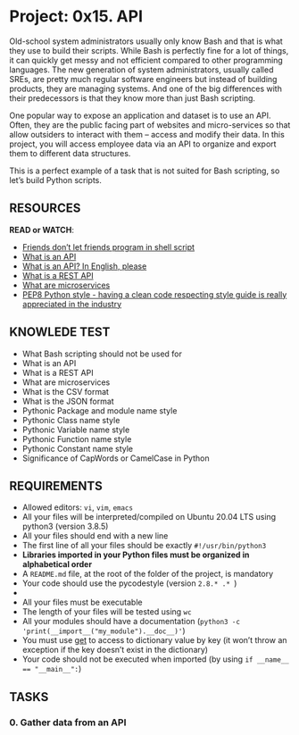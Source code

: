 <!DOCTYPE html>
<html lang="en">
  <head>
  <h1>Project: 0x15. API</h1>
</head>
<body>
<p>Old-school system administrators usually only know Bash and that is what they use to build their scripts. While Bash is perfectly fine for a lot of things, it can quickly get messy and not efficient compared to other programming languages. The new generation of system administrators, usually called SREs, are pretty much regular software engineers but instead of building products, they are managing systems. And one of the big differences with their predecessors is that they know more than just Bash scripting.</p>

<p>One popular way to expose an application and dataset is to use an API. Often, they are the public facing part of websites and micro-services so that allow outsiders to interact with them &ndash; access and modify their data. In this project, you will access employee data via an API to organize and export them to different data structures.</p>

<p>This is a perfect example of a task that is not suited for Bash scripting, so let&rsquo;s build Python scripts.</p>

<h2>RESOURCES</h2>
<p><strong>READ or WATCH</strong>:</p>
<ul>
<li><a href="/rltoken/KMFzqRAqedMf7AHHBD_43g" title="Friends don&#39;t let friends program in shell script" target="_blank">Friends don&rsquo;t let friends program in shell script</a> </li>
<li><a href="/rltoken/zeBO6_RNTlwaotyRRNAzoQ" title="What is an API" target="_blank">What is an API</a> </li>
<li><a href="/rltoken/bf09Qp6QY44CANLzxxRbPA" title="What is an API? In English, please" target="_blank">What is an API? In English, please</a></li>
<li><a href="/rltoken/fA164QWEnZxaSngBD3EPRQ" title="What is a REST API" target="_blank">What is a REST API</a> </li>
<li><a href="/rltoken/n4h77IbBuDxTE3bhes_AyQ" title="What are microservices" target="_blank">What are microservices</a> </li>
<li><a href="/rltoken/b7V1ROY6kSRxDDKnsJoqxg" title="PEP8 Python style - having a clean code respecting style guide is really appreciated in the industry" target="_blank">PEP8 Python style - having a clean code respecting style guide is really appreciated in the industry</a> </li>
</ul>
<h2>KNOWLEDE TEST </h2>
<ul>
<li>What Bash scripting should not be used for</li>
<li>What is an API</li>
<li>What is a REST API</li>
<li>What are microservices</li>
<li>What is the CSV format</li>
<li>What is the JSON format</li>
<li>Pythonic Package and module name style</li>
<li>Pythonic Class name style</li>
<li>Pythonic Variable name style</li>
<li>Pythonic Function name style</li>
<li>Pythonic Constant name style</li>
<li>Significance of CapWords or CamelCase in Python</li>
</ul>

<h2> REQUIREMENTS </h2>
<ul>
<li>Allowed editors: <code>vi</code>, <code>vim</code>, <code>emacs</code></li>
<li>All your files will be interpreted/compiled on Ubuntu 20.04 LTS using python3 (version 3.8.5)</li>
<li>All your files should end with a new line</li>
<li>The first line of all your files should be exactly <code>#!/usr/bin/python3</code></li>
<li><strong>Libraries imported in your Python files must be organized in alphabetical order</strong></li>
<li>A <code>README.md</code> file, at the root of the folder of the project, is mandatory</li>
<li>Your code should use the pycodestyle (version <code>2.8.* .* </code>) </li>

<li>
<li>All your files must be executable</li>
<li>The length of your files will be tested using <code>wc</code></li>
<li>All your modules should have a documentation (<code>python3 -c &#39;print(__import__(&quot;my_module&quot;).__doc__)&#39;</code>)</li>
<li>You must use <a href="/rltoken/CNqOWPW6mdYuK7Ak-f2KHQ" title="get" target="_blank">get</a> to access to dictionary value by key (it won&rsquo;t throw an exception if the key doesn&rsquo;t exist in the dictionary)</li>
<li>Your code should not be executed when imported (by using <code>if __name__ == &quot;__main__&quot;:</code>)</li>
</ul>

<h2 class="gap">TASKS</h2>
<h3 class="panel-title">
      0. Gather data from an API
</h3>
</body>
</html>


